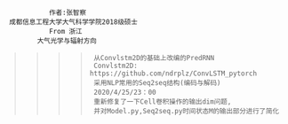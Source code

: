                 作者:张智察                
      成都信息工程大学大气科学学院2018级硕士 
                From 浙江                  
             大气光学与辐射方向


 >>>>      从Convlstm2D的基础上改编的PredRNN
 >>>>      Convlstm2D: https://github.com/ndrplz/ConvLSTM_pytorch 
 >>>>      采用NLP常用的Seq2seq结构(编码与解码)
 >>>>      2020/4/25/23：00
 >>>>      重新修复了一下Cell卷积操作的输出dim问题,
 >>>>      并对Model.py,Seq2seq.py时间状态M的输出部分进行了简化
